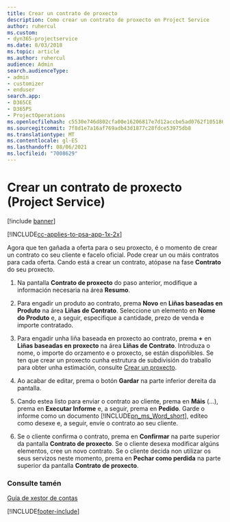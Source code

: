 ```yaml
---
title: Crear un contrato de proxecto
description: Como crear un contrato de proxecto en Project Service
author: ruhercul
ms.custom:
- dyn365-projectservice
ms.date: 8/03/2018
ms.topic: article
ms.author: ruhercul
audience: Admin
search.audienceType:
- admin
- customizer
- enduser
search.app:
- D365CE
- D365PS
- ProjectOperations
ms.openlocfilehash: c5530e746d802cfa00e16206817e7d12accbe5ad0762f1051869f1ca35397222
ms.sourcegitcommit: 7f8d1e7a16af769adb43d1877c28fdce53975db8
ms.translationtype: MT
ms.contentlocale: gl-ES
ms.lasthandoff: 08/06/2021
ms.locfileid: "7008629"
---
```

# <a name="create-a-project-contract-project-service"></a>Crear un contrato de proxecto (Project Service)

[!include [banner](../includes/psa-now-project-operations.md)]

[!INCLUDE[cc-applies-to-psa-app-1x-2x](../includes/cc-applies-to-psa-app-1x-2x.md)]

Agora que ten gañada a oferta para o seu proxecto, é o momento de crear un contrato co seu cliente e facelo oficial. Pode crear un ou máis contratos para cada oferta. Cando está a crear un contrato, atópase na fase **Contrato** do seu proxecto.  
  
1. Na pantalla **Contrato de proxecto** do paso anterior, modifique a información necesaria na área **Resumo**.  
  
2. Para engadir un produto ao contrato, prema **Novo** en **Liñas baseadas en Produto** na área **Liñas de Contrato**. Seleccione un elemento en **Nome do Produto** e, a seguir, especifique a cantidade, prezo de venda e importe contratado.  
  
3. Para engadir unha liña baseada en proxecto ao contrato, prema **+** en **Liñas baseadas en proxecto** na área **Liñas de Contrato**. Introduza o nome, o importe do orzamento e o proxecto, se están dispoñibles. Se ten que crear un proxecto cunha estrutura de subdivisión do traballo para obter unha estimación, consulte [Crear un proxecto](../psa/create-project.md).  
  
4. Ao acabar de editar, prema o botón **Gardar** na parte inferior dereita da pantalla.  
  
5. Cando estea listo para enviar o contrato ao cliente, prema en **Máis** (...), prema en **Executar Informe** e, a seguir, prema en **Pedido**. Garde o informe como un documento [!INCLUDE[pn_ms_Word_short](../includes/pn-ms-word-short.md)], edíteo como desexe e, a seguir, envíe o contrato ao seu cliente.  
  
6. Se o cliente confirma o contrato, prema en **Confirmar** na parte superior da pantalla **Contrato de proxecto**. Se o cliente desexa modificar algúns elementos, cree un novo contrato. Se o cliente decida non utilizar os seus servizos neste momento, prema en **Pechar como perdida** na parte superior da pantalla **Contrato de proxecto**.  
  
### <a name="see-also"></a>Consulte tamén  
 [Guía de xestor de contas](../psa/account-manager-guide.md)


[!INCLUDE[footer-include](../includes/footer-banner.md)]